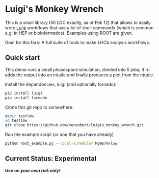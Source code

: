 # Luigi's Monkey Wrench

This is a small library (50 LOC exactly, as of Feb 12) that allows to easily write [Luigi]() workflows that use a lot of shell commands
(which is common e.g. in HEP or bioinformatics). Examples using ROOT are given. 

Goal for this fork: A full suite of tools to make LHCb analysis workflows.

## Quick start

This demo runs a small phasespace simulation, divided into 5 jobs; It 
h-adds the output into an ntuple and finally produces a plot from the ntuple. 

Install the dependencies, luigi (and optionally tornado):
````bash
pip install luigi
pip install tornado
````

Clone this git repo to somewhere:
````bash
mkdir testlmw
cd testlmw
git clone https://github.com/seneubert/luigis_monkey_wrench.git .
````

Run the example script (or one that you have already)
````bash
python root_example.py --local-scheduler MyWorkFlow
````

## Current Status: Experimental

***Use on your own risk only!***
